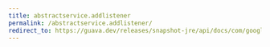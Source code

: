 ```yaml
---
title: abstractservice.addlistener
permalink: /abstractservice.addlistener/
redirect_to: https://guava.dev/releases/snapshot-jre/api/docs/com/google/common/util/concurrent/AbstractService.html#addListener-com.google.common.util.concurrent.Service.Listener-java.util.concurrent.Executor-
---
```

